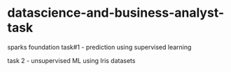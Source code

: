 # datascience-and-business-analyst-task

sparks foundation task#1 - prediction using supervised learning 

task 2 - unsupervised ML using Iris datasets
